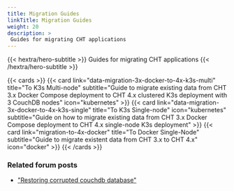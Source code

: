 ```yaml
---
title: Migration Guides
linkTitle: Migration Guides
weight: 20
description: >
 Guides for migrating CHT applications
---
```


{{< hextra/hero-subtitle >}}
  Guides for migrating CHT applications
{{< /hextra/hero-subtitle >}}

{{< cards >}}
  {{< card link="data-migration-3x-docker-to-4x-k3s-multi" title="To K3s Multi-node" subtitle="Guide to migrate existing data from CHT 3.x Docker Compose deployment to CHT 4.x clustered K3s deployment with 3 CouchDB nodes" icon="kubernetes" >}}
  {{< card link="data-migration-3x-docker-to-4x-k3s-single" title="To K3s Single-node" icon="kubernetes" subtitle="Guide on how to migrate existing data from CHT 3.x Docker Compose deployment to CHT 4.x single-node K3s deployment" >}}
  {{< card link="migration-to-4x-docker" title="To Docker Single-Node" subtitle="Guide to migrate existent data from CHT 3.x to CHT 4.x" icon="docker" >}}
{{< /cards >}}

### Related forum posts
- ["Restoring corrupted couchdb database"](https://forum.communityhealthtoolkit.org/t/restoring-corrupted-couchdb-database/4551/1)
